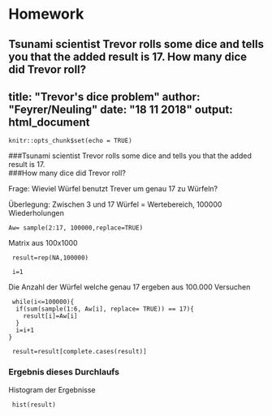 # Homework
Tsunami scientist Trevor rolls some dice and tells you that the added result is 17. How many dice did Trevor roll?
---
title: "Trevor's dice problem"
author: "Feyrer/Neuling"
date: "18 11 2018"
output: html_document
---

```{r setup, include=FALSE}
knitr::opts_chunk$set(echo = TRUE)
```

###Tsunami scientist Trevor rolls some dice and tells you that the added result is 17.  
###How many dice did Trevor roll?

Frage: Wieviel Würfel benutzt Trever um genau 17 zu Würfeln?

Überlegung: Zwischen 3 und 17 Würfel = Wertebereich, 100000 Wiederholungen

```{r}
Aw= sample(2:17, 100000,replace=TRUE)
```
Matrix aus 100x1000
```{r}
 result=rep(NA,100000)
```

```{r}
 i=1
```
Die Anzahl der Würfel welche genau 17 ergeben aus 100.000 Versuchen
```{r}
 while(i<=100000){
  if(sum(sample(1:6, Aw[i], replace= TRUE)) == 17){
    result[i]=Aw[i]
  }
  i=i+1
}
```

```{r}
 result=result[complete.cases(result)]
```
### Ergebnis dieses Durchlaufs
Histogram der Ergebnisse 
```{r}
 hist(result)
```
